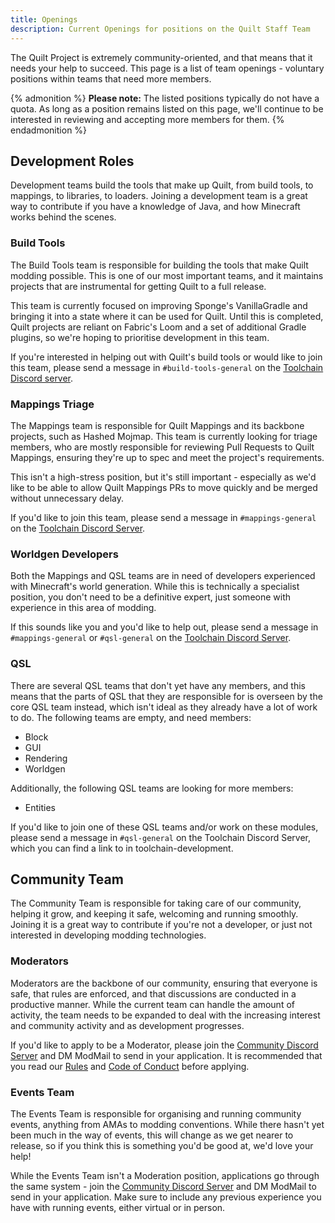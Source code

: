 ```yaml
---
title: Openings
description: Current Openings for positions on the Quilt Staff Team
---
```


The Quilt Project is extremely community-oriented, and that means that it needs your help to succeed. This page is a list of team openings - voluntary positions within teams that need more members.

{% admonition %}
**Please note:** The listed positions typically do not have a quota. As long as a position remains listed on this page, we'll continue to be interested in reviewing and accepting more members for them.
{% endadmonition %}

## Development Roles

Development teams build the tools that make up Quilt, from build tools, to mappings, to libraries, to loaders. Joining a development team is a great way to contribute if you have a knowledge of Java, and how Minecraft works behind the scenes.

### Build Tools

The Build Tools team is responsible for building the tools that make Quilt modding possible. This is one of our most important teams, and it maintains projects that are instrumental for getting Quilt to a full release.

This team is currently focused on improving Sponge's VanillaGradle and bringing it into a state where it can be used for Quilt. Until this is completed, Quilt projects are reliant on Fabric's Loom and a set of additional Gradle plugins, so we're hoping to prioritise development in this team.

If you're interested in helping out with Quilt's build tools or would like to join this team, please send a message in `#build-tools-general` on the [Toolchain Discord server](https://discord.quiltmc.org/toolchain).

### Mappings Triage

The Mappings team is responsible for Quilt Mappings and its backbone projects, such as Hashed Mojmap. This team is currently looking for triage members, who are mostly responsible for reviewing Pull Requests to Quilt Mappings, ensuring they're up to spec and meet the project's requirements.

This isn't a high-stress position, but it's still important - especially as we'd like to be able to allow Quilt Mappings PRs to move quickly and be merged without unnecessary delay.

If you'd like to join this team, please send a message in `#mappings-general` on the [Toolchain Discord Server](https://discord.quiltmc.org/toolchain).

### Worldgen Developers

Both the Mappings and QSL teams are in need of developers experienced with Minecraft's world generation. While this is technically a specialist position, you don't need to be a definitive expert, just someone with experience in this area of modding.

If this sounds like you and you'd like to help out, please send a message in `#mappings-general` or `#qsl-general` on the [Toolchain Discord Server](https://discord.quiltmc.org/toolchain).

### QSL

There are several QSL teams that don't yet have any members, and this means that the parts of QSL that they are responsible for is overseen by the core QSL team instead, which isn't ideal as they already have a lot of work to do. The following teams are empty, and need members:

-  Block
-  GUI
-  Rendering
-  Worldgen

Additionally, the following QSL teams are looking for more members:

-  Entities

If you'd like to join one of these QSL teams and/or work on these modules, please send a message in `#qsl-general` on the Toolchain Discord Server, which you can find a link to in toolchain-development.

## Community Team

The Community Team is responsible for taking care of our community, helping it grow, and keeping it safe, welcoming and running smoothly. Joining it is a great way to contribute if you're not a developer, or just not interested in developing modding technologies.

### Moderators

Moderators are the backbone of our community, ensuring that everyone is safe, that rules are enforced, and that discussions are conducted in a productive manner. While the current team can handle the amount of activity, the team needs to be expanded to deal with the increasing interest and community activity and as development progresses.

If you'd like to apply to be a Moderator, please join the [Community Discord Server](https://discord.quiltmc.org) and DM ModMail to send in your application. It is recommended that you read our [Rules](https://quiltmc.org/community/rules/) and [Code of Conduct](https://quiltmc.org/community/code-of-conduct/) before applying.

### Events Team

The Events Team is responsible for organising and running community events, anything from AMAs to modding conventions. While there hasn't yet been much in the way of events, this will change as we get nearer to release, so if you think this is something you'd be good at, we'd love your help!

While the Events Team isn't a Moderation position, applications go through the same system - join the [Community Discord Server](https://discord.quiltmc.org) and DM ModMail to send in your application. Make sure to include any previous experience you have with running events, either virtual or in person.
